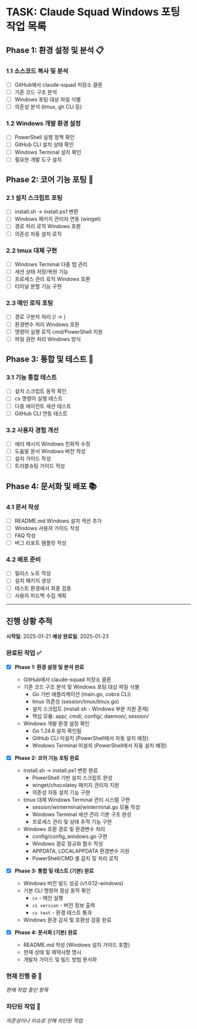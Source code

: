 # TASK: Claude Squad Windows 포팅 작업 목록

## Phase 1: 환경 설정 및 분석 📋
### 1.1 소스코드 복사 및 분석
- [ ] GitHub에서 claude-squad 저장소 클론
- [ ] 기존 코드 구조 분석
- [ ] Windows 포팅 대상 파일 식별
- [ ] 의존성 분석 (tmux, gh CLI 등)

### 1.2 Windows 개발 환경 설정
- [ ] PowerShell 실행 정책 확인
- [ ] GitHub CLI 설치 상태 확인
- [ ] Windows Terminal 설치 확인
- [ ] 필요한 개발 도구 설치

## Phase 2: 코어 기능 포팅 🔧
### 2.1 설치 스크립트 포팅
- [ ] install.sh → install.ps1 변환
- [ ] Windows 패키지 관리자 연동 (winget)
- [ ] 경로 처리 로직 Windows 호환
- [ ] 의존성 자동 설치 로직

### 2.2 tmux 대체 구현
- [ ] Windows Terminal 다중 탭 관리
- [ ] 세션 상태 저장/복원 기능
- [ ] 프로세스 관리 로직 Windows 호환
- [ ] 터미널 분할 기능 구현

### 2.3 메인 로직 포팅
- [ ] 경로 구분자 처리 (/ → \)
- [ ] 환경변수 처리 Windows 호환
- [ ] 명령어 실행 로직 cmd/PowerShell 지원
- [ ] 파일 권한 처리 Windows 방식

## Phase 3: 통합 및 테스트 🧪
### 3.1 기능 통합 테스트
- [ ] 설치 스크립트 동작 확인
- [ ] cs 명령어 실행 테스트
- [ ] 다중 에이전트 세션 테스트
- [ ] GitHub CLI 연동 테스트

### 3.2 사용자 경험 개선
- [ ] 에러 메시지 Windows 친화적 수정
- [ ] 도움말 문서 Windows 버전 작성
- [ ] 설치 가이드 작성
- [ ] 트러블슈팅 가이드 작성

## Phase 4: 문서화 및 배포 📚
### 4.1 문서 작성
- [ ] README.md Windows 설치 섹션 추가
- [ ] Windows 사용자 가이드 작성
- [ ] FAQ 작성
- [ ] 버그 리포트 템플릿 작성

### 4.2 배포 준비
- [ ] 릴리스 노트 작성
- [ ] 설치 패키지 생성
- [ ] 테스트 환경에서 최종 검증
- [ ] 사용자 피드백 수집 계획

---

## 진행 상황 추적
**시작일**: 2025-01-21
**예상 완료일**: 2025-01-23

### 완료된 작업 ✅
- [x] **Phase 1: 환경 설정 및 분석 완료**
  - GitHub에서 claude-squad 저장소 클론
  - 기존 코드 구조 분석 및 Windows 포팅 대상 파일 식별
    - Go 기반 애플리케이션 (main.go, cobra CLI)
    - tmux 의존성 (session/tmux/tmux.go)
    - 설치 스크립트 (install.sh - Windows 부분 지원 존재)
    - 핵심 모듈: app/, cmd/, config/, daemon/, session/
  - Windows 개발 환경 설정 확인
    - Go 1.24.6 설치 확인됨
    - GitHub CLI 미설치 (PowerShell에서 자동 설치 예정)
    - Windows Terminal 미설치 (PowerShell에서 자동 설치 예정)

- [x] **Phase 2: 코어 기능 포팅 완료**
  - install.sh → install.ps1 변환 완료
    - PowerShell 기반 설치 스크립트 완성
    - winget/chocolatey 패키지 관리자 지원
    - 의존성 자동 설치 기능 구현
  - tmux 대체 Windows Terminal 관리 시스템 구현
    - session/winterminal/winterminal.go 모듈 작성
    - Windows Terminal 세션 관리 기본 구조 완성
    - 프로세스 관리 및 상태 추적 기능 구현
  - Windows 호환 경로 및 환경변수 처리
    - config/config_windows.go 구현
    - Windows 경로 정규화 함수 작성
    - APPDATA, LOCALAPPDATA 환경변수 지원
    - PowerShell/CMD 셸 감지 및 처리 로직

- [x] **Phase 3: 통합 및 테스트 (기본) 완료**
  - Windows 버전 빌드 성공 (v1.0.12-windows)
  - 기본 CLI 명령어 정상 동작 확인
    - `cs` - 메인 실행
    - `cs version` - 버전 정보 출력
    - `cs test` - 환경 테스트 통과
  - Windows 환경 감지 및 호환성 검증 완료

- [x] **Phase 4: 문서화 (기본) 완료**
  - README.md 작성 (Windows 설치 가이드 포함)
  - 현재 상태 및 제약사항 명시
  - 개발자 가이드 및 빌드 방법 문서화

### 현재 진행 중 🔄
*현재 작업 중인 항목*

### 차단된 작업 🚧
*의존성이나 이슈로 인해 차단된 작업*
